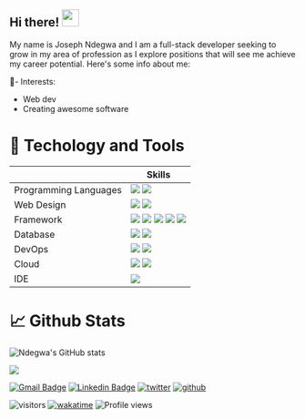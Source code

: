 ## Hi there! <img src="https://raw.githubusercontent.com/MartinHeinz/MartinHeinz/master/wave.gif" width="30px">
My name is Joseph Ndegwa and I am a full-stack developer seeking to grow in my area of profession as I explore positions that will see me achieve my career potential. Here's some info about me:

<!-- Info about me -->


🔭- Interests:
<ul>
  <li>Web dev</li>
  <li>Creating awesome software</li>
 </ul>
 
 # 🔧 Techology and Tools
||Skills|
|-|-|
| Programming Languages|<img src="https://img.shields.io/badge/python%20-%2314354C.svg?&style=for-the-badge&logo=python&logoColor=white"/> <img src="https://img.shields.io/badge/javascript%20-%23323330.svg?&style=for-the-badge&logo=javascript&logoColor=%23F7DF1E"/> 
| Web Design|<img src="https://img.shields.io/badge/HTML-239120?style=for-the-badge&logo=html5&logoColor=white"/> <img src="https://img.shields.io/badge/CSS-239120?&style=for-the-badge&logo=css3&logoColor=white"/>
| Framework|<img src ="https://img.shields.io/badge/django-%2307405e.svg?&style=for-the-badge&logo=django&logoColor=white"/> <img src="https://img.shields.io/badge/Node.js%20-%339933.svg?&style=for-the-badge&logo=gnu-bash&logoColor=white"/> <img src="https://img.shields.io/badge/Angular-DD0031?style=for-the-badge&logo=angular&logoColor=white"/> <img src="https://img.shields.io/badge/Bootstrap-563D7C?style=for-the-badge&logo=bootstrap&logoColor=white"/> <img src="https://img.shields.io/badge/Flask-000000?style=for-the-badge&logo=flask&logoColor=white"/> |
| Database| <img src="https://img.shields.io/badge/SQLite-07405E?style=for-the-badge&logo=sqlite&logoColor=white"/> <img src="https://img.shields.io/badge/PostgreSQL-316192?style=for-the-badge&logo=postgresql&logoColor=white"/>
| DevOps|<img src="https://img.shields.io/badge/Git-F05032?style=for-the-badge&logo=git&logoColor=white"/> <img src="https://img.shields.io/badge/GitHub-100000?style=for-the-badge&logo=github&logoColor=white"/>|
| Cloud|<img src="https://img.shields.io/badge/Heroku-430098?style=for-the-badge&logo=heroku&logoColor=white"/> <img src="https://img.shields.io/badge/Netlify-00C7B7?style=for-the-badge&logo=netlify&logoColor=white"/>|
| IDE|<img src="https://img.shields.io/badge/Visual_Studio_Code-0078D4?style=for-the-badge&logo=visual%20studio%20code&logoColor=white"/>|


<!-- | Design|<img src="https://img.shields.io/badge/figma%20-%23F24E1E.svg?&style=for-the-badge&logo=figma&logoColor=white"/> <img src="https://img.shields.io/badge/adobe%20illustrator%20-%23FF9A00.svg?&style=for-the-badge&logo=adobe%20illustrator&logoColor=white"/> <img src="https://img.shields.io/badge/adobe%20photoshop%20-%2331A8FF.svg?&style=for-the-badge&logo=adobe%20photoshop&logoColor=white"/>| -->

 
 
 # 📈 Github Stats
![Ndegwa's GitHub stats](https://github-readme-stats.vercel.app/api?username=josephndegwa&theme=radical&show_icons=true)

<img src="https://github-readme-streak-stats.herokuapp.com/?user=josephndegwa"></img>





 [![Gmail Badge](https://img.shields.io/badge/-kariukindegwa98@gmail.com-d14836?style=flat-square&logo=Gmail&logoColor=white&link=mailto:kariukindegwa98@gmail.com)](mailto:kariukindegwa98@gmail.com)
   [![Linkedin Badge](https://img.shields.io/badge/-josephndegwa-blue?style=flat-square&logo=Linkedin&logoColor=white&link=https://www.linkedin.com/in/josephndegwa/)](https://www.linkedin.com/in/joseph-ndegwa-64a3aa180/)
   [![twitter](https://img.shields.io/twitter/follow/bull_ndegwa?label=followers&logo=twitter&color=%23007ec6&style=plastic)](https://twitter.com/bull_ndegwa)   [![github](https://img.shields.io/github/followers/josephndegwa?logo=github&style=plastic)](https://github.com/josephndegwa?tab=followers)

![visitors](https://visitor-badge.glitch.me/badge?page_id=josephndegwa)  [![wakatime](https://wakatime.com/badge/user/81a46e0d-663a-4c9d-863c-19161ab3d907.svg)](https://wakatime.com/@81a46e0d-663a-4c9d-863c-19161ab3d907)    ![Profile views](https://gpvc.arturio.dev/josephndegwa)  

